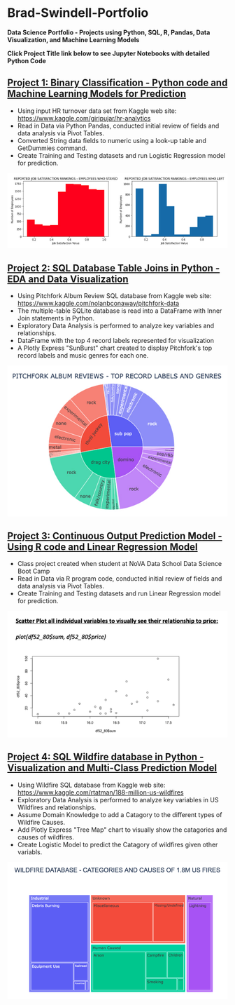 # Brad-Swindell-Portfolio 
**Data Science Portfolio - Projects using Python, SQL, R, Pandas, Data Visualization, and Machine Learning Models**

**Click Project Title link below to see Jupyter Notebooks with detailed Python Code**

## [Project 1: Binary Classification - Python code and Machine Learning Models for Prediction](https://github.com/Brad-Swindell/Binary-Classification-Model--Python--HR-Data)

 - Using input HR turnover data set from Kaggle web site:  https://www.kaggle.com/giripujar/hr-analytics
 - Read in Data via Python Pandas, conducted initial review of fields and data analysis via Pivot Tables.
 - Converted String data fields to numeric using a look-up table and GetDummies command. 
 - Create Training and Testing datasets and run Logistic Regression model for prediction. 
 
 ![](/Images/HRDataNew.jpg)
 

## [Project 2: SQL Database Table Joins in Python - EDA and Data Visualization](https://github.com/Brad-Swindell/SQL-Python-EDA---Pitchfork-Record-Review-DB)

 - Using Pitchfork Album Review SQL database from Kaggle web site: https://www.kaggle.com/nolanbconaway/pitchfork-data
 - The multiple-table SQLite database is read into a DataFrame with Inner Join statements in Python.
 - Exploratory Data Analysis is performed to analyze key variables and relationships. 
 - DataFrame with the top 4 record labels represented for visualization 
 - A Plotly Express "SunBurst" chart created to display Pitchfork's top record labels and music genres for each one. 

![](/Images/PitchforkNew.jpg)


## [Project 3: Continuous Output Prediction Model - Using R code and Linear Regression Model](https://github.com/Brad-Swindell/Mulitiple-Regression-Model--R-Code--Wine-Project)

 - Class project created when student at NoVA Data School Data Science Boot Camp
 - Read in Data via R program code, conducted initial review of fields and data analysis via Pivot Tables.
 - Create Training and Testing datasets and run Linear Regression model for prediction. 

![](/Images/Project3Wine.png)


## [Project 4: SQL Wildfire database in Python - Visualization and Multi-Class Prediction Model](https://github.com/Brad-Swindell/SQL-Python-Multiclass-Classification--Wildefire-DB)

 - Using Wildfire SQL database from Kaggle web site: https://www.kaggle.com/rtatman/188-million-us-wildfires
 - Exploratory Data Analysis is performed to analyze key variables in US Wildfires and relationships. 
 - Assume Domain Knowledge to add a Catagory to the different types of Wildfire Causes. 
 - Add Plotly Express "Tree Map" chart to visually show the catagories and causes of wildfires. 
 - Create Logistic Model to predict the Catagory of wildfires given other variabls.  

![](/Images/WildFireTreeMap.png)
